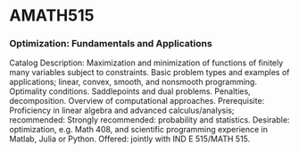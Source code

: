 # AMATH515
### Optimization: Fundamentals and Applications
Catalog Description: 
Maximization and minimization of functions of finitely many variables subject to constraints. Basic problem types and examples of applications; linear, convex, smooth, and nonsmooth programming. Optimality conditions. Saddlepoints and dual problems. Penalties, decomposition. Overview of computational approaches. Prerequisite: Proficiency in linear algebra and advanced calculus/analysis; recommended: Strongly recommended: probability and statistics. Desirable: optimization, e.g. Math 408, and scientific programming experience in Matlab, Julia or Python. Offered: jointly with IND E 515/MATH 515.

